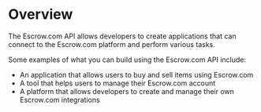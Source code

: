 # Overview

The Escrow.com API allows developers to create applications that can connect to
the Escrow.com platform and perform various tasks.

Some examples of what you can build using the Escrow.com API include:

- An application that allows users to buy and sell items using Escrow.com
- A tool that helps users to manage their Escrow.com account
- A platform that allows developers to create and manage their own Escrow.com
  integrations
